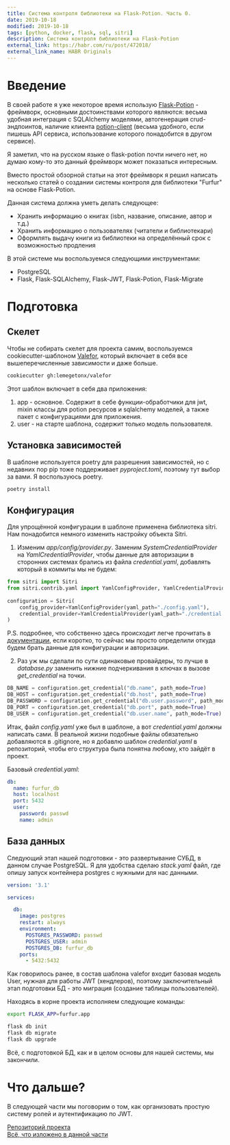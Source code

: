 ```yaml
---
title: Система контроля библиотеки на Flask-Potion. Часть 0.
date: 2019-10-18
modified: 2019-10-18
tags: [python, docker, flask, sql, sitri]
description: Система контроля библиотеки на Flask-Potion
external_link: https://habr.com/ru/post/472018/
external_link_name: HABR Originals
---
```


#  Введение
В своей работе я уже некоторое время использую [Flask-Potion](https://potion.readthedocs.io) - фреймворк, основными достоинствами которого являются: весьма удобная интеграция с SQLAlchemy моделями, автогенерация crud-эндпоинтов, наличие клиента [potion-client](https://github.com/biosustain/potion-client) (весьма удобного, если пишешь API сервиса, использование которого понадобится в другом сервисе). 

Я заметил, что на русском языке о flask-potion почти ничего нет, но думаю кому-то это данный фреймворк может показаться интересным. 

Вместо простой обзорной статьи на этот фреймворк я решил написать несколько статей о создании системы контроля для библиотеки "Furfur" на основе Flask-Potion.

Данная система должна уметь делать следующее:

 - Хранить информацию о книгах (isbn, название, описание, автор и т.д.)
 - Хранить информацию о пользователях (читатели и библиотекари)
 - Оформлять выдачу книги из библиотеки на определённый срок с возможностью продления

В этой системе мы воспользуемся следующими инструментами:

 - PostgreSQL
 - Flask, Flask-SQLAlchemy, Flask-JWT, Flask-Potion, Flask-Migrate

#  Подготовка

##  Скелет
Чтобы не собирать скелет для проекта самим, воспользуемся cookiecutter-шаблоном [Valefor](https://clck.ru/JVaLP), который включает в себя все вышеперечисленные зависимости и даже больше.

```bash
cookiecutter gh:lemegetonx/valefor
```
Этот шаблон включает в себя два приложения:

 1. app - основное. Содержит в себе функции-обработчики для jwt, mixin классы для potion ресурсов и sqlalchemy моделей, а также пакет с конфигурациями для приложения.
 2. user - на старте шаблона, содержит только модель пользователя.

##  Установка зависимостей

В шаблоне используется poetry для разрешения зависимостей, но с недавних пор pip тоже поддерживает *pyproject.toml*, поэтому тут выбор за вами. Я воспользуюсь poetry.

```bash
poetry install
```

##  Конфигурация

Для упрощённой конфигурации в шаблоне применена библиотека sitri. Нам понадобится немного изменить настройку объекта Sitri.

 1. Изменим *app/config/provider.py*. Заменим *SystemCredentialProvider* на *YamlCredentialProvider*, чтобы данные для авторизации в сторонних системах брались из файла *credential.yaml*, добавлять который в коммиты мы не будем:

```python
from sitri import Sitri  
from sitri.contrib.yaml import YamlConfigProvider, YamlCredentialProvider
  
configuration = Sitri(  
    config_provider=YamlConfigProvider(yaml_path="./config.yaml"),  
    credential_provider=YamlCredentialProvider(yaml_path="./credential.yaml"),  
)
```
P.S. подробнее, что собственно здесь происходит легче прочитать в [документации](https://sitri.readthedocs.io), если коротко, то сейчас мы просто определили откуда будем брать данные для конфигурации и авторизации.

 2. Раз уж мы сделали по сути одинаковые провайдеры, то лучше в *database.py* заменить нижние подчеркивания в ключах в вызове *get_credential* на точки.

```python
DB_NAME = configuration.get_credential("db.name", path_mode=True)  
DB_HOST = configuration.get_credential("db.host", path_mode=True)  
DB_PASSWORD = configuration.get_credential("db.user.password", path_mode=True)  
DB_PORT = configuration.get_credential("db.port", path_mode=True)  
DB_USER = configuration.get_credential("db.user.name", path_mode=True)
```
Итак, файл *config.yaml* уже был в шаблоне, а вот *credential.yaml*  должны написать сами. В реальной жизни подобные файлы обязательно добавляются в .gitignore, но я добавлю шаблон *credential.yaml* в репозиторий, чтобы его структура была понятна любому, кто зайдёт в проект.

Базовый *credential.yaml*:
```yaml
db:  
  name: furfur_db  
  host: localhost  
  port: 5432  
  user:  
    password: passwd  
    name: admin
```

##  База данных

Следующий этап нашей подготовки - это развертывание СУБД, в данном случае PostgreSQL. Я для удобства сделаю *stack.yaml* файл, где опишу запуск контейнера postgres с нужными для нас данными.

```yaml
version: '3.1'

services:

  db:
    image: postgres
    restart: always
    environment:
      POSTGRES_PASSWORD: passwd
      POSTGRES_USER: admin
      POSTGRES_DB: furfur_db
    ports:
      - 5432:5432
```

Как говорилось ранее, в состав шаблона valefor входит базовая модель  User, нужная для работы JWT (хендлеров), поэтому заключительный этап подготовки БД - это миграция (создание таблицы пользователей).

Находясь в корне проекта исполняем следующие команды:
```bash
export FLASK_APP=furfur.app

flask db init
flask db migrate
flask db upgrade
```

Всё, с подготовкой БД, как и в целом основы для нашей системы, мы закончили.

#  Что дальше?
В следующей части мы поговорим о том, как организовать простую систему ролей и аутентификацию по JWT.

[Репозиторий проекта](https://github.com/Egnod/furfur)
\
[Всё, что изложено в данной части](https://github.com/Egnod/furfur/releases/tag/0.0.2)
